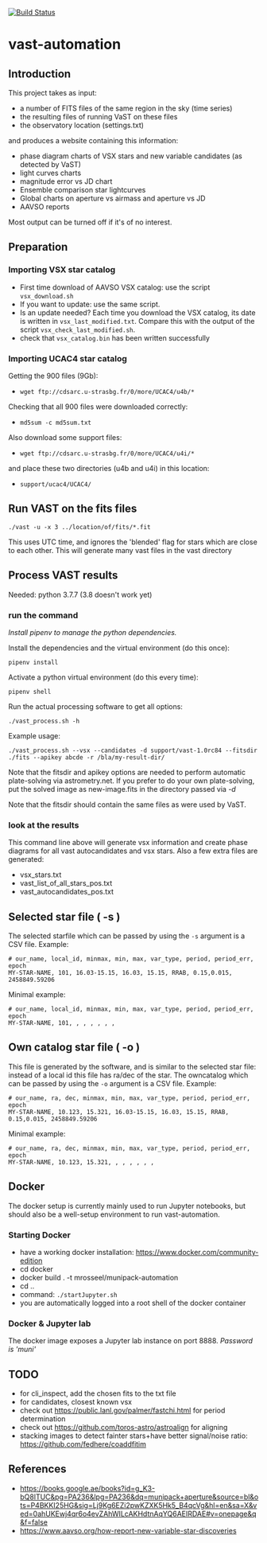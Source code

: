 [![Build Status](https://travis-ci.com/mrosseel/vast-automation.svg?branch=master)](https://travis-ci.com/mrosseel/vast-automation)

# vast-automation

## Introduction

This project takes as input:
- a number of FITS files of the same region in the sky (time series)
- the resulting files of running VaST on these files
- the observatory location (settings.txt)

and produces a website containing this information:
- phase diagram charts of VSX stars and new variable candidates (as detected by VaST)
- light curves charts
- magnitude error vs JD chart
- Ensemble comparison star lightcurves
- Global charts on aperture vs airmass and aperture vs JD
- AAVSO reports

Most output can be turned off if it's of no interest.

## Preparation

### Importing VSX star catalog

* First time download of AAVSO VSX catalog: use the script `vsx_download.sh`
* If you want to update: use the same script.
* Is an update needed? Each time you download the VSX catalog, its date is written in `vsx_last_modified.txt`.
Compare this with the output of the script `vsx_check_last_modified.sh`.
* check that `vsx_catalog.bin` has been written successfully

### Importing UCAC4 star catalog

Getting the 900 files (9Gb):
- `wget ftp://cdsarc.u-strasbg.fr/0/more/UCAC4/u4b/*`

Checking that all 900 files were downloaded correctly:
- `md5sum -c md5sum.txt`

Also download some support files:
- `wget ftp://cdsarc.u-strasbg.fr/0/more/UCAC4/u4i/*` 

and place these two directories (u4b and u4i) in this location:
- `support/ucac4/UCAC4/`

## Run VAST on the fits files

`./vast -u -x 3 ../location/of/fits/*.fit`

This uses UTC time, and ignores the 'blended' flag for stars which are close to each other.
This will generate many vast files in the vast directory

## Process VAST results

Needed: python 3.7.7 (3.8 doesn't work yet)

### run the command

*Install pipenv to manage the python dependencies.*

Install the dependencies and the virtual environment (do this once):

`pipenv install`

Activate a python virtual environment (do this every time):

`pipenv shell`

Run the actual processing software to get all options:

`./vast_process.sh -h`

Example usage:

`./vast_process.sh --vsx --candidates -d support/vast-1.0rc84 --fitsdir ./fits --apikey abcde -r /bla/my-result-dir/`

Note that the fitsdir and apikey options are needed to perform automatic plate-solving via
astrometry.net. If you prefer to do your own plate-solving, put the solved image as new-image.fits
in the directory passed via *-d*

Note that the fitsdir should contain the same files as were used by VaST.

### look at the results

This command line above will generate vsx information and create phase diagrams for
all vast autocandidates and vsx stars.
Also a few extra files are generated:

* vsx_stars.txt
* vast_list_of_all_stars_pos.txt
* vast_autocandidates_pos.txt

## Selected star file ( -s )

The selected starfile which can be passed by using the `-s` argument is a CSV file.
Example:

```
# our_name, local_id, minmax, min, max, var_type, period, period_err, epoch
MY-STAR-NAME, 101, 16.03-15.15, 16.03, 15.15, RRAB, 0.15,0.015, 2458849.59206
```

Minimal example:
```
# our_name, local_id, minmax, min, max, var_type, period, period_err, epoch
MY-STAR-NAME, 101, , , , , , ,
```

## Own catalog star file ( -o )

This file is generated by the software, and is similar to the selected star file:
instead of a local id this file has ra/dec of the star.
The owncatalog which can be passed by using the `-o` argument is a CSV file.
Example:

```
# our_name, ra, dec, minmax, min, max, var_type, period, period_err, epoch
MY-STAR-NAME, 10.123, 15.321, 16.03-15.15, 16.03, 15.15, RRAB, 0.15,0.015, 2458849.59206
```

Minimal example:
```
# our_name, ra, dec, minmax, min, max, var_type, period, period_err, epoch
MY-STAR-NAME, 10.123, 15.321, , , , , , ,
```


## Docker

The docker setup is currently mainly used to run Jupyter notebooks, but should also
be a well-setup environment to run vast-automation.

### Starting Docker

* have a working docker installation: https://www.docker.com/community-edition
* cd docker
* docker build . -t mrosseel/munipack-automation
* cd ..
* command: `./startJupyter.sh`
* you are automatically logged into a root shell of the docker container

### Docker & Jupyter lab

The docker image exposes a Jupyter lab instance on port 8888.
_Password is 'muni'_

## TODO

- for cli_inspect, add the chosen fits to the txt file
- for candidates, closest known vsx
- check out https://public.lanl.gov/palmer/fastchi.html for period determination
- check out https://github.com/toros-astro/astroalign for aligning
- stacking images to detect fainter stars+have better signal/noise ratio: https://github.com/fedhere/coaddfitim

## References

* https://books.google.ae/books?id=g_K3-bQ8lTUC&pg=PA236&lpg=PA236&dq=munipack+aperture&source=bl&ots=P4BKKI25HG&sig=Lj9Kg6EZi2pwKZXK5Hk5_B4qcVg&hl=en&sa=X&ved=0ahUKEwj4qr6o4evZAhWILcAKHdtnAqYQ6AEIRDAE#v=onepage&q&f=false
* https://www.aavso.org/how-report-new-variable-star-discoveries
